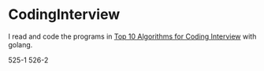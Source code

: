 # CodingInterview

I read and code the programs in [Top 10 Algorithms for Coding Interview](http://www.programcreek.com/2012/11/top-10-algorithms-for-coding-interview/) with golang.

525-1
526-2
